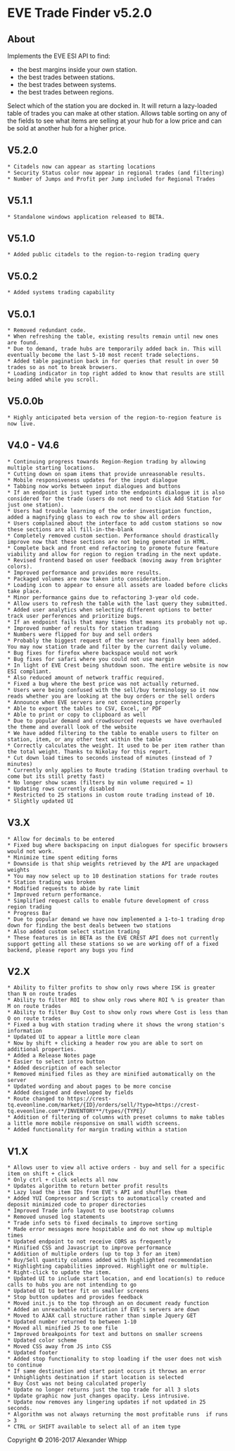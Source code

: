 # EVE Trade Finder v5.2.0

## About
Implements the EVE ESI API to find:

* the best margins inside your own station.
* the best trades between stations.
* the best trades between systems.
* the best trades between regions.

Select which of the station you are docked in. It will return a lazy-loaded table of trades you can make at other station. Allows table sorting on any of the fields to see what items are selling at your hub for a low price and can be sold at another hub for a higher price.

## V5.2.0
    * Citadels now can appear as starting locations
    * Security Status color now appear in regional trades (and filtering)
    * Number of Jumps and Profit per Jump included for Regional Trades

## V5.1.1
    * Standalone windows application released to BETA.

## V5.1.0
    * Added public citadels to the region-to-region trading query

## V5.0.2
    * Added systems trading capability

## V5.0.1
    * Removed redundant code.
    * When refreshing the table, existing results remain until new ones are found.
    * Due to demand, trade hubs are temporarily added back in. This will eventually become the last 5-10 most recent trade selections.
    * Added table pagination back in for queries that result in over 50 trades so as not to break browsers.
    * Loading indicator in top right added to know that results are still being added while you scroll.
    
## V5.0.0b
    * Highly anticipated beta version of the region-to-region feature is now live.
    
## V4.0 - V4.6
    * Continuing progress towards Region-Region trading by allowing multiple starting locations.
    * Cutting down on spam items that provide unreasonable results.
    * Mobile responsiveness updates for the input dialogue
    * Tabbing now works between input dialogues and buttons
    * If an endpoint is just typed into the endpoints dialogue it is also considered for the trade (users do not need to click Add Station for just one station).
    * Users had trouble learning of the order investigation function, added a magnifying glass to each row to show all orders
    * Users complained about the interface to add custom stations so now these sections are all fill-in-the-blank
    * Completely removed custom section. Performance should drastically improve now that these sections are not being generated in HTML.
    * Complete back and front end refactoring to promote future feature viability and allow for region to region trading in the next update.
    * Revised frontend based on user feedback (moving away from brighter colors).
    * Improved performance and provides more results.
    * Packaged volumes are now taken into consideration.
    * Loading icon to appear to ensure all assets are loaded before clicks take place.
    * Minor performance gains due to refactoring 3-year old code.
    * Allow users to refresh the table with the last query they submitted.
    * Added user analytics when selecting different options to better track user perferences and prioritize bugs.
    * If an endpoint fails that many times that means its probably not up.
    * Improved number of results for station trading
    * Numbers were flipped for buy and sell orders
    * Probably the biggest request of the server has finally been added. You may now station trade and filter by the current daily volume.
    * Bug fixes for firefox where backspace would not work
    * Bug fixes for safari where you could not use margin
    * In light of EVE Crest being shutdown soon. The entire website is now ESI compliant.
    * Also reduced amount of network traffic required.
    * Fixed a bug where the best price was not actually returned.
    * Users were being confused with the sell/buy terminology so it now reads whether you are looking at the buy orders or the sell orders
    * Announce when EVE servers are not connecting properly
    * Able to export the tables to CSV, Excel, or PDF
    * Able to print or copy to clipboard as well
    * Due to popular demand and crowdsourced requests we have overhauled the theme and overall look of the website
    * We have added filtering to the table to enable users to filter on station, item, or any other text within the table
    * Correctly calculates the weight. It used to be per item rather than the total weight. Thanks to Nikolay for this report.
    * Cut down load times to seconds instead of minutes (instead of 7 minutes)
    * Currently only applies to Route trading (Station trading overhaul to come but its still pretty fast)
    * No longer show scams (filters by min volume required = 1)
    * Updating rows currently disabled
    * Restricted to 25 stations in custom route trading instead of 10.
    * Slightly updated UI

## V3.X
    * Allow for decimals to be entered
    * Fixed bug where backspacing on input dialogues for specific browsers would not work.
    * Minimize time spent editing forms
    * Downside is that ship weights retrieved by the API are unpackaged weights
    * You may now select up to 10 destination stations for trade routes
    * Station trading was broken
    * Modified requests to abide by rate limit
    * Improved return performance.
    * Simplified request calls to enable future development of cross region trading
    * Progress Bar
    * Due to popular demand we have now implemented a 1-to-1 trading drop down for finding the best deals between two stations
    * Also added custom select station trading
    * These features is in BETA as the EVE CREST API does not currently support getting all these stations so we are working off of a fixed backend, please report any bugs you find

## V2.X
    * Ability to filter profits to show only rows where ISK is greater than N on route trades
    * Ability to filter ROI to show only rows where ROI % is greater than M on route trades
    * Ability to filter Buy Cost to show only rows where Cost is less than O on route trades
    * Fixed a bug with station trading where it shows the wrong station's information
    * Updated UI to appear a little more clean
    * Now by shift + clicking a header row you are able to sort on additional properties.
    * Added a Release Notes page
    * Easier to select intro button
    * Added description of each selector
    * Removed minified files as they are minified automatically on the server
    * Updated wording and about pages to be more concise
    * Added designed and developed by fields
    * Route changed to https://crest-tq.eveonline.com/market/{ID}/orders/sell/?type=https://crest-tq.eveonline.com**/INVENTORY**/types/{TYPE}/
    * Addition of filtering of columns with preset columns to make tables a little more mobile responsive on small width screens.
    * Added functionality for margin trading within a station

## V1.X
    * Allows user to view all active orders - buy and sell for a specific item on shift + click
    * Only ctrl + click selects all now
    * Updates algorithm to return better profit results
    * Lazy load the item IDs from EVE's API and shuffles them
    * Added YUI Compressor and Scripts to automatically created and deposit minimized code to proper directories
    * Improved Trade info layout to use bootstrap columns
    * Removed unused log statements
    * Trade info sets to fixed decimals to improve sorting
    * Made error messages more hospitable and do not show up multiple times
    * Updated endpoint to not receive CORS as frequently
    * Minified CSS and Javascript to improve performance
    * Addition of multiple orders (up to top 3 for an item)
    * Buy/Sell quantity columns added with highlighted recommendation
    * Highlighting capabilities improved. Highlight one or multiple.
    * Right-click to update the item.
    * Updated UI to include start location, and end location(s) to reduce calls to hubs you are not intending to go
    * Updated UI to better fit on smaller screens
    * Stop button updates and provides feedback
    * Moved init.js to the top through an on document ready function
    * Added an unreachable notification if EVE's servers are down
    * Moved to AJAX call structure rather than simple Jquery GET
    * Updated number returned to between 1-10
    * Moved all minified JS to one file
    * Improved breakpoints for text and buttons on smaller screens
    * Updated color scheme
    * Moved CSS away from JS into CSS
    * Updated footer
    * Added stop functionality to stop loading if the user does not wish to continue
    * If same destination and start point occurs it throws an error
    * Unhighlights destination if start location is selected
    * Buy Cost was not being calculated properly
    * Update no longer returns just the top trade for all 3 slots
    * Update graphic now just changes opacity. Less intrusive.
    * Update now removes any lingering updates if not updated in 25 seconds.
    * Algorithm was not always returning the most profitable runs  if runs > 3
    * CTRL or SHIFT available to select all of an item type

Copyright © 2016-2017 Alexander Whipp
